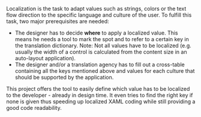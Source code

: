 Localization is the task to adapt values such as strings, colors or the text flow direction to the specific language and culture of the user. To fulfill this task, two major prerequisites are needed: 

* The designer has to decide **where** to apply a localized value. This means he needs a tool to mark the spot and to refer to a certain key in the translation dictionary. Note: Not all values have to be localized (e.g. usually the width of a control is calculated from the content size in an auto-layout application). 
* The designer and/or a translation agency has to fill out a cross-table containing all the keys mentioned above and values for each culture that should be supported by the application.

This project offers the tool to easily define which value has to be localized to the developer - already in design time. It even tries to find the right key if none is given thus speeding up localized XAML coding while still providing a good code readability.
